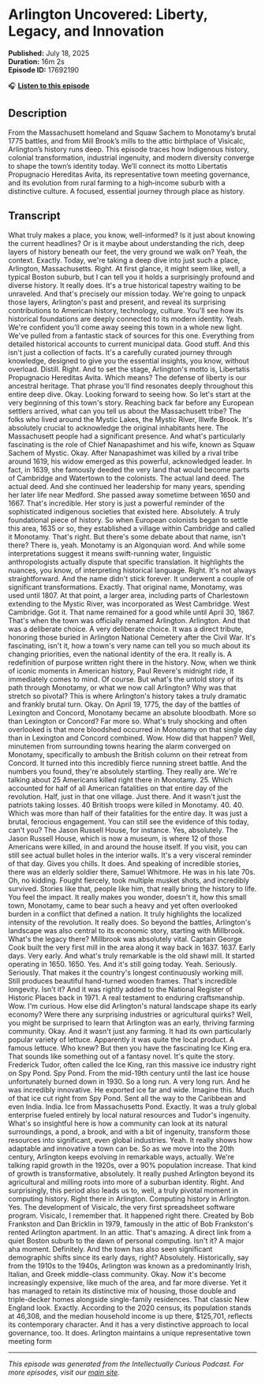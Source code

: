 # Arlington Uncovered: Liberty, Legacy, and Innovation

**Published:** July 18, 2025  
**Duration:** 16m 2s  
**Episode ID:** 17692190

🎧 **[Listen to this episode](https://intellectuallycurious.buzzsprout.com/2529712/episodes/17692190-arlington-uncovered-liberty-legacy-and-innovation)**

## Description

From the Massachusett homeland and Squaw Sachem to Monotamy’s brutal 1775 battles, and from Mill Brook’s mills to the attic birthplace of Visicalc, Arlington’s history runs deep. This episode traces how Indigenous history, colonial transformation, industrial ingenuity, and modern diversity converge to shape the town’s identity today. We’ll connect its motto Libertatis Propugnacio Hereditas Avita, its representative town meeting governance, and its evolution from rural farming to a high‑income suburb with a distinctive culture. A focused, essential journey through place as history.

## Transcript

What truly makes a place, you know, well-informed? Is it just about knowing the current headlines? Or is it maybe about understanding the rich, deep layers of history beneath our feet, the very ground we walk on? Yeah, the context. Exactly. Today, we're taking a deep dive into just such a place, Arlington, Massachusetts. Right. At first glance, it might seem like, well, a typical Boston suburb, but I can tell you it holds a surprisingly profound and diverse history. It really does. It's a true historical tapestry waiting to be unraveled. And that's precisely our mission today. We're going to unpack those layers, Arlington's past and present, and reveal its surprising contributions to American history, technology, culture. You'll see how its historical foundations are deeply connected to its modern identity. Yeah. We're confident you'll come away seeing this town in a whole new light. We've pulled from a fantastic stack of sources for this one. Everything from detailed historical accounts to current municipal data. Good stuff. And this isn't just a collection of facts. It's a carefully curated journey through knowledge, designed to give you the essential insights, you know, without overload. Distill. Right. And to set the stage, Arlington's motto is, Libertatis Propugnacio Hereditas Avita. Which means? The defense of liberty is our ancestral heritage. That phrase you'll find resonates deeply throughout this entire deep dive. Okay. Looking forward to seeing how. So let's start at the very beginning of this town's story. Reaching back far before any European settlers arrived, what can you tell us about the Massachusett tribe? The folks who lived around the Mystic Lakes, the Mystic River, Illwife Brook. It's absolutely crucial to acknowledge the original inhabitants here. The Massachusett people had a significant presence. And what's particularly fascinating is the role of Chief Nanapashimet and his wife, known as Squaw Sachem of Mystic. Okay. After Nanapashimet was killed by a rival tribe around 1619, his widow emerged as this powerful, acknowledged leader. In fact, in 1639, she famously deeded the very land that would become parts of Cambridge and Watertown to the colonists. The actual land deed. The actual deed. And she continued her leadership for many years, spending her later life near Medford. She passed away sometime between 1650 and 1667. That's incredible. Her story is just a powerful reminder of the sophisticated indigenous societies that existed here. Absolutely. A truly foundational piece of history. So when European colonists began to settle this area, 1635 or so, they established a village within Cambridge and called it Monotamy. That's right. But there's some debate about that name, isn't there? There is, yeah. Monotamy is an Algonquian word. And while some interpretations suggest it means swift-running water, linguistic anthropologists actually dispute that specific translation. It highlights the nuances, you know, of interpreting historical language. Right. It's not always straightforward. And the name didn't stick forever. It underwent a couple of significant transformations. Exactly. That original name, Monotamy, was used until 1807. At that point, a larger area, including parts of Charlestown extending to the Mystic River, was incorporated as West Cambridge. West Cambridge. Got it. That name remained for a good while until April 30, 1867. That's when the town was officially renamed Arlington. Arlington. And that was a deliberate choice. A very deliberate choice. It was a direct tribute, honoring those buried in Arlington National Cemetery after the Civil War. It's fascinating, isn't it, how a town's very name can tell you so much about its changing priorities, even the national identity of the era. It really is. A redefinition of purpose written right there in the history. Now, when we think of iconic moments in American history, Paul Revere's midnight ride, it immediately comes to mind. Of course. But what's the untold story of its path through Monotamy, or what we now call Arlington? Why was that stretch so pivotal? This is where Arlington's history takes a truly dramatic and frankly brutal turn. Okay. On April 19, 1775, the day of the battles of Lexington and Concord, Monotamy became an absolute bloodbath. More so than Lexington or Concord? Far more so. What's truly shocking and often overlooked is that more bloodshed occurred in Monotamy on that single day than in Lexington and Concord combined. Wow. How did that happen? Well, minutemen from surrounding towns hearing the alarm converged on Monotamy, specifically to ambush the British column on their retreat from Concord. It turned into this incredibly fierce running street battle. And the numbers you found, they're absolutely startling. They really are. We're talking about 25 Americans killed right there in Monotamy. 25. Which accounted for half of all American fatalities on that entire day of the revolution. Half, just in that one village. Just there. And it wasn't just the patriots taking losses. 40 British troops were killed in Monotamy. 40. 40. Which was more than half of their fatalities for the entire day. It was just a brutal, ferocious engagement. You can still see the evidence of this today, can't you? The Jason Russell House, for instance. Yes, absolutely. The Jason Russell House, which is now a museum, is where 12 of those Americans were killed, in and around the house itself. If you visit, you can still see actual bullet holes in the interior walls. It's a very visceral reminder of that day. Gives you chills. It does. And speaking of incredible stories, there was an elderly soldier there, Samuel Whitmore. He was in his late 70s. Oh, no kidding. Fought fiercely, took multiple musket shots, and incredibly survived. Stories like that, people like him, that really bring the history to life. You feel the impact. It really makes you wonder, doesn't it, how this small town, Monotamy, came to bear such a heavy and yet often overlooked burden in a conflict that defined a nation. It truly highlights the localized intensity of the revolution. It really does. So beyond the battles, Arlington's landscape was also central to its economic story, starting with Millbrook. What's the legacy there? Millbrook was absolutely vital. Captain George Cook built the very first mill in the area along it way back in 1637. 1637. Early days. Very early. And what's truly remarkable is the old shawl mill. It started operating in 1650. 1650. Yes. And it's still going today. Yeah. Seriously. Seriously. That makes it the country's longest continuously working mill. Still produces beautiful hand-turned wooden frames. That's incredible longevity. Isn't it? And it was rightly added to the National Register of Historic Places back in 1971. A real testament to enduring craftsmanship. Wow. I'm curious. How else did Arlington's natural landscape shape its early economy? Were there any surprising industries or agricultural quirks? Well, you might be surprised to learn that Arlington was an early, thriving farming community. Okay. And it wasn't just any farming. It had its own particularly popular variety of lettuce. Apparently it was quite the local product. A famous lettuce. Who knew? But then you have the fascinating Ice King era. That sounds like something out of a fantasy novel. It's quite the story. Frederick Tudor, often called the Ice King, ran this massive ice industry right on Spy Pond. Spy Pond. From the mid-19th century until the last ice house unfortunately burned down in 1930. So a long run. A very long run. And he was incredibly innovative. He exported ice far and wide. Imagine this. Much of that ice cut right from Spy Pond. Sent all the way to the Caribbean and even India. India. Ice from Massachusetts Pond. Exactly. It was a truly global enterprise fueled entirely by local natural resources and Tudor's ingenuity. What's so insightful here is how a community can look at its natural surroundings, a pond, a brook, and with a bit of ingenuity, transform those resources into significant, even global industries. Yeah. It really shows how adaptable and innovative a town can be. So as we move into the 20th century, Arlington keeps evolving in remarkable ways, actually. We're talking rapid growth in the 1920s, over a 90% population increase. That kind of growth is transformative, absolutely. It really pushed Arlington beyond its agricultural and milling roots into more of a suburban identity. Right. And surprisingly, this period also leads us to, well, a truly pivotal moment in computing history. Right there in Arlington. Computing history in Arlington. Yes. The development of Visicalc, the very first spreadsheet software program. Visicalc, I remember that. It happened right there. Created by Bob Frankston and Dan Bricklin in 1979, famously in the attic of Bob Frankston's rented Arlington apartment. In an attic. That's amazing. A direct link from a quiet Boston suburb to the dawn of personal computing. Isn't it? A major aha moment. Definitely. And the town has also seen significant demographic shifts since its early days, right? Absolutely. Historically, say from the 1910s to the 1940s, Arlington was known as a predominantly Irish, Italian, and Greek middle-class community. Okay. Now it's become increasingly expensive, like much of the area, and far more diverse. Yet it has managed to retain its distinctive mix of housing, those double and triple-decker homes alongside single-family residences. That classic New England look. Exactly. According to the 2020 census, its population stands at 46,308, and the median household income is up there, $125,701, reflects its contemporary character. And it has a very distinctive approach to local governance, too. It does. Arlington maintains a unique representative town meeting form

---
*This episode was generated from the Intellectually Curious Podcast. For more episodes, visit our [main site](https://intellectuallycurious.buzzsprout.com).*

